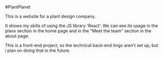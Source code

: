 #PlantPlanet

This is a website for a plant design company.

It shows my skills of using the JS library 'React'.
We can see its usage in the plans section in the home page and in the "Meet the team" section in the about page.

This is a front-end project, so the technical back-end tings aren't set up, but i plan on doing that in the future.
